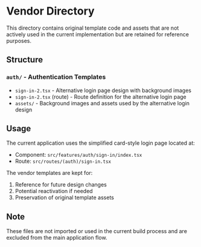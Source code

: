 # Vendor Directory

This directory contains original template code and assets that are not actively used in the current implementation but are retained for reference purposes.

## Structure

### `auth/` - Authentication Templates

- `sign-in-2.tsx` - Alternative login page design with background images
- `sign-in-2.tsx` (route) - Route definition for the alternative login page
- `assets/` - Background images and assets used by the alternative login design

## Usage

The current application uses the simplified card-style login page located at:

- Component: `src/features/auth/sign-in/index.tsx`
- Route: `src/routes/(auth)/sign-in.tsx`

The vendor templates are kept for:

1. Reference for future design changes
2. Potential reactivation if needed
3. Preservation of original template assets

## Note

These files are not imported or used in the current build process and are excluded from the main application flow.
